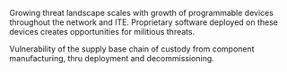 Growing threat landscape scales with growth of programmable devices throughout the network and ITE.  Proprietary software deployed on these devices creates opportunities for militious threats.   

Vulnerability of the supply base chain of custody from component manufacturing, thru deployment and decommissioning.   